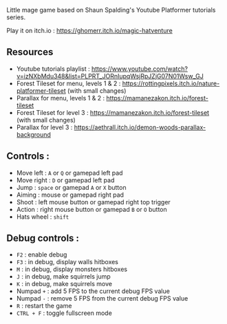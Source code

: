 Little mage game based on Shaun Spalding's Youtube Platformer tutorials series.

Play it on itch.io : https://ghomerr.itch.io/magic-hatventure

## Resources
* Youtube tutorials playlist : https://www.youtube.com/watch?v=izNXbMdu348&list=PLPRT_JORnIupqWsjRpJZjG07N01Wsw_GJ
* Forest Tileset for menu, levels 1 & 2 : https://rottingpixels.itch.io/nature-platformer-tileset (with small changes)
* Parallax for menu, levels 1 & 2 : https://mamanezakon.itch.io/forest-tileset
* Forest Tileset for level 3 : https://mamanezakon.itch.io/forest-tileset (with small changes)
* Parallax for level 3 : https://aethrall.itch.io/demon-woods-parallax-background

## Controls :
* Move left : `A` or `Q` or gamepad left pad
* Move right : `D` or gamepad left pad
* Jump : `space` or gamepad `A` or `X` button
* Aiming : mouse or gamepad right pad
* Shoot : left mouse button or gamepad right top trigger
* Action : right mouse button or gamepad `B` or `O` button
* Hats wheel : `shift` 

## Debug controls :
* `F2` : enable debug
* `F3` : in debug, display walls hitboxes
* `M` : in debug, display monsters hitboxes
* `J` : in debug, make squirrels jump
* `K` : in debug, make squirrels move
* Numpad `+` : add 5 FPS to the current debug FPS value
* Numpad `-` : remove 5 FPS from the current debug FPS value
* `R` : restart the game
* `CTRL + F` : toggle fullscreen mode
